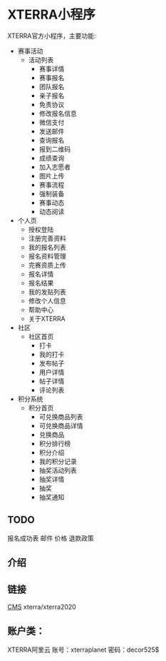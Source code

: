 # XTERRA小程序
XTERRA官方小程序，主要功能:
* 赛事活动	
  - 活动列表
	- 赛事详情
	- 赛事报名
	- 团队报名
	- 亲子报名
	- 免责协议
	- 修改报名信息
	- 微信支付
	- 发送邮件
	- 查询报名
	- 报到二维码
	- 成绩查询
	- 加入志愿者
	- 图片上传
	- 赛事流程
	- 强制装备
	- 赛事动态
	- 动态阅读
* 个人页
	- 授权登陆
	- 注册完善资料
	- 我的报名列表
	- 报名资料管理
	- 完赛资质上传
	- 报名详情
	- 报名结果
	- 我的发贴列表
	- 修改个人信息
	- 帮助中心
	- 关于XTERRA
* 社区	
  - 社区首页
	- 打卡
	- 我的打卡
	- 发布帖子
	- 用户详情
	- 帖子详情
	- 评论列表
* 积分系统	
  - 积分首页
	- 可兑换商品列表
	- 可兑换商品详情
	- 兑换商品
	- 积分排行榜
	- 积分介绍
	- 我的积分记录
	- 抽奖活动列表
	- 抽奖详情
	- 抽奖
	- 抽奖通知





## TODO
报名成功表
邮件
价格
退款政策

## 介绍

## 链接

[CMS](https://xterra-c2969f-1258173660.tcloudbaseapp.com)
xterra/xterra2020

## 账户类：
XTERRA阿里云
账号：xterraplanet 
密码：decor525$